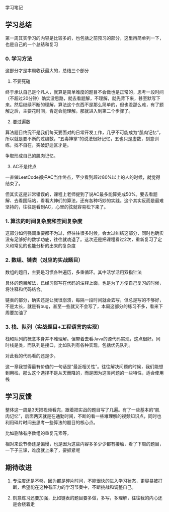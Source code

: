 学习笔记
## 学习总结

第一周其实学习的内容是比较多的，也包括之前预习的部分，这里再简单列一下，也是自己的一个总结和复习

### 0. 学习方法

这部分才是本周收获最大的，总结三个部分

1. 不要死磕

终于承认自己是个凡人，就算是简单难度的题目不会做也是正常的，思考一段时间（不超过20分钟）确实没思路，就去看题解，不理解，就先背下来，甚至默写下来。然后继续不断的理解，算法这个东西不是那么简单的，但也没那么难，有了题解之后，主要花时间，肯定会能理解。那就进入到第二个步骤了。


2. 要过遍数

算法题目终究不是我们每天要面对的日常开发工作，几乎不可能成为“肌肉记忆”，所以就是要不断的过编数，“五毒神掌”的说法很好记忆，五也只是虚数，刻意训练，找不自在，突破舒适区才是。

争取形成自己的肌肉记忆。

3. AC不是终点

一直做LeetCode都把AC当作终点，至少看到超过80%以上的人的时候，就觉得结束了。

但其实这是非常错误的，课程上老师提到了说AC最多能算完成50%。要去看题解、去看国际站，看看大神们的算法，还有各种巧妙的实践。这个其实反而是最难坚持的，往往是看到AC，心里的弦就容易松下来了。

### 1. 算法的时间复杂度和空间复杂度

这部分如何强调重要都不为过，但往往很多时候，会太过纠结这部分，同时也确实没有足够好的数学功底，往往就劝退了。这次还是把课程看过2次，重新复习了定义和常见的也能分析的出来的复杂度


### 2. 数组、链表（对应的实战题目）

数组的题目，主要是习惯各种遍历，多重循环。其中活学活用双指针法

具体的题目解法，已经习惯写在代码的注释上面，也是为了方便自己复习的时候，将注释和代码结合。

链表的部分，确实还是让我很崩溃，每隔一段时间就会去写，但总是写的不够好，不是太长，就是有bug，甚至一些就又不会写了，本周这部分的练习不多，看来下周要加油了

### 3. 栈、队列（实战题目+工程语言的实现）

栈和队列的概念本身并不难理解。但带着去看Java的源代码实现，这点很好。同时栈是类，而队列是接口，比如队列有各种实现，包括优先队列。

对此我的代码看的还是少。

这一章我觉得最有价值的一句话是“最近相关性”。往往解决问题的时候，我们能想到用栈，那么这个选择不是从天而降的，而是因为这类问题的一些特性，适合使用栈

## 学习反馈

整体这一周是3天把视频看完，跟着把实战的题目写了几遍。有了一些基本的“肌肉记忆”，后面两天就是在通勤时间，不断的看一些难理解的视频知识点，同时也利用碎片时间去思考一些算法的题目的核心点。

比如删除有序数组的重复元素等。

相对来说节奏还是偏慢，也是因为这些内容多多少少都有接触，看了下周的题目，一下子三课，难度就上来了，要抓紧呢

## 期待改进

1. 专注度还是不够，因为都是碎片时间，不能很快的进入学习状态，更容易被打断，希望能在这种有压力的学习节奏中，不断挑战和调整自己。

2. 刻意练习还要加强，比如链表的题目要多做，多写，多理解，往往我的内心还是会绕着走